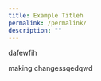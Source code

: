 ```yaml
---
title: Example Titleh
permalink: /permalink/
description: ""
---
```

dafewfih


making changessqedqwd